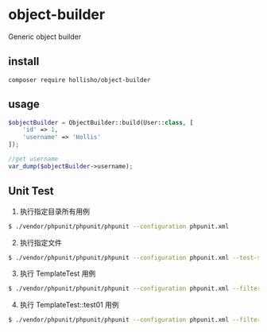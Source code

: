 # object-builder
Generic object builder


## install
```
composer require hollisho/object-builder
```

## usage

```php
$objectBuilder = ObjectBuilder::build(User::class, [
    'id' => 1,
    'username' => 'Hollis'
]);

//get username
var_dump($objectBuilder->username);
```

## Unit Test

1. 执行指定目录所有用例

```sh
$ ./vendor/phpunit/phpunit/phpunit --configuration phpunit.xml
```

2. 执行指定文件

```sh
$ ./vendor/phpunit/phpunit/phpunit --configuration phpunit.xml --test-suffix TemplateTest.php
```

3. 执行 TemplateTest 用例

```sh
$ ./vendor/phpunit/phpunit/phpunit --configuration phpunit.xml --filter TemplateTest
```

4. 执行 TemplateTest::test01 用例

```sh
$ ./vendor/phpunit/phpunit/phpunit --configuration phpunit.xml --filter TemplateTest::test01
```
